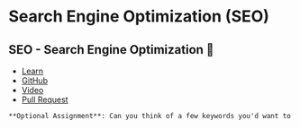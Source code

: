 <!-- TODO: maybe rename "Visibility and Engagement Techniques" or "Search Engine Optimization (SEO) -->
# Search Engine Optimization (SEO)

## SEO - Search Engine Optimization 🔎
- [Learn](https://learn.firstdraft.com/lessons/400-search-engine-optimization)
- [GitHub](https://github.com/DPI-WE/search-engine-optimization)
- [Video](https://youtu.be/pO1R2iunoMA)
- [Pull Request](https://github.com/DPI-WE/readit/pull/20/)
```md
**Optional Assignment**: Can you think of a few keywords you'd want to target for your final project?
```

<!-- TODO: demo keeping a blog on the site -->

<!-- TODO: maybe add the get first 5 users assignment? -->
